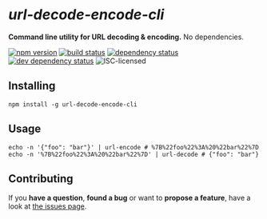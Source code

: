# *url-decode-encode-cli*

**Command line utility for URL decoding & encoding.** No dependencies.

[![npm version](https://img.shields.io/npm/v/url-decode-encode-cli.svg)](https://www.npmjs.com/package/url-decode-encode-cli)
[![build status](https://img.shields.io/travis/derhuerst/url-decode-encode-cli.svg)](https://travis-ci.org/derhuerst/url-decode-encode-cli)
[![dependency status](https://img.shields.io/david/derhuerst/url-decode-encode-cli.svg)](https://david-dm.org/derhuerst/url-decode-encode-cli)
[![dev dependency status](https://img.shields.io/david/dev/derhuerst/url-decode-encode-cli.svg)](https://david-dm.org/derhuerst/url-decode-encode-cli#info=devDependencies)
![ISC-licensed](https://img.shields.io/github/license/derhuerst/url-decode-encode-cli.svg)


## Installing

```shell
npm install -g url-decode-encode-cli
```


## Usage

```shell
echo -n '{"foo": "bar"}' | url-encode # %7B%22foo%22%3A%20%22bar%22%7D
echo -n '%7B%22foo%22%3A%20%22bar%22%7D' | url-decode # {"foo": "bar"}
```


## Contributing

If you **have a question**, **found a bug** or want to **propose a feature**, have a look at [the issues page](https://github.com/derhuerst/url-decode-encode-cli/issues).
